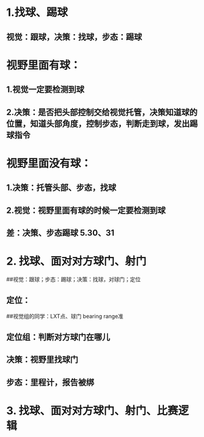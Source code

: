 # 1.找球、踢球

## 视觉：跟球，决策：找球，步态：踢球



# 视野里面有球：

## 1.视觉一定要检测到球

## 2.决策：是否把头部控制交给视觉托管，决策知道球的位置，知道头部角度，控制步态，判断走到球，发出踢球指令



# 视野里面没有球：

## 1.决策：托管头部、步态，找球

## 2.视觉：视野里面有球的时候一定要检测到球





## 差：决策、步态踢球    5.30、31









# 2. 找球、面对对方球门、射门

##视觉：跟球；步态：踢球；决策：找球，对球门；定位



## 定位：

##视觉组的同学：LXT点、球门  bearing  range准

## 定位组：判断对方球门在哪儿



## 决策：视野里找球门



## 步态：里程计，报告被绑















# 3. 找球、面对对方球门、射门、比赛逻辑







##



